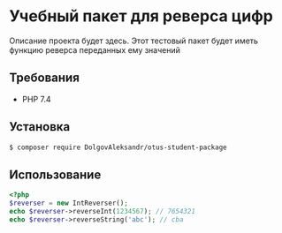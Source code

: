 # Учебный пакет для реверса цифр

Описание проекта будет здесь. Этот тестовый пакет будет иметь функцию реверса переданных ему значений

## Требования

* PHP 7.4

## Установка

```bash
$ composer require DolgovAleksandr/otus-student-package
```

## Использование

```php
<?php
$reverser = new IntReverser();
echo $reverser->reverseInt(1234567); // 7654321
echo $reverser->reverseString('abc'); // cba
``` 
